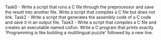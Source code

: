 Task0 - Write a script that runs a C file through the preprocessor and save the result into another file.
Write a script that compiles a C file but does not link.
Task2 - Write a script that generates the assembly code of a C code and save it in an output file.
Task3 - Write a script that compiles a C file and creates an executable named cisfun.
Write a C program that prints exactly 'Programming is like building a multilingual puzzle' followed by a new line.

